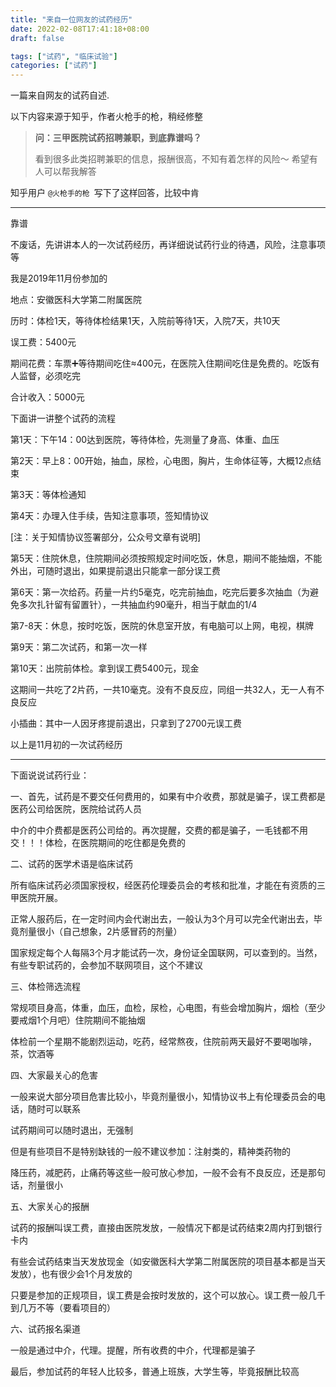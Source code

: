 ```yaml
---
title: "来自一位网友的试药经历"
date: 2022-02-08T17:41:18+08:00
draft: false

tags: ["试药", "临床试验"]
categories: ["试药"]
---
```




一篇来自网友的试药自述.

<!--more-->

以下内容来源于知乎，作者火枪手的枪，稍经修整

> **问：三甲医院试药招聘兼职，到底靠谱吗？**
>
> 看到很多此类招聘兼职的信息，报酬很高，不知有着怎样的风险～ 希望有人可以帮我解答

知乎用户 `@火枪手的枪 `写下了这样回答，比较中肯

------

靠谱

不废话，先讲讲本人的一次试药经历，再详细说试药行业的待遇，风险，注意事项等

我是2019年11月份参加的

地点：安徽医科大学第二附属医院

历时：体检1天，等待体检结果1天，入院前等待1天，入院7天，共10天

误工费：5400元

期间花费：车票➕等待期间吃住≈400元，在医院入住期间吃住是免费的。吃饭有人监督，必须吃完

合计收入：5000元

下面讲一讲整个试药的流程

第1天：下午14：00达到医院，等待体检，先测量了身高、体重、血压

第2天：早上8：00开始，抽血，尿检，心电图，胸片，生命体征等，大概12点结束

第3天：等体检通知

第4天：办理入住手续，告知注意事项，签知情协议

[注：关于知情协议签署部分，公众号文章有说明]

第5天：住院休息，住院期间必须按照规定时间吃饭，休息，期间不能抽烟，不能外出，可随时退出，如果提前退出只能拿一部分误工费

第6天：第一次给药。药量一片约5毫克，吃完前抽血，吃完后要多次抽血（为避免多次扎针留有留置针），一共抽血约90毫升，相当于献血的1/4

第7-8天：休息，按时吃饭，医院的休息室开放，有电脑可以上网，电视，棋牌

第9天：第二次试药，和第一次一样

第10天：出院前体检。拿到误工费5400元，现金

这期间一共吃了2片药，一共10毫克。没有不良反应，同组一共32人，无一人有不良反应

小插曲：其中一人因牙疼提前退出，只拿到了2700元误工费

以上是11月初的一次试药经历

------

下面说说试药行业：

一、首先，试药是不要交任何费用的，如果有中介收费，那就是骗子，误工费都是医药公司给医院，医院给试药人员

中介的中介费都是医药公司给的。再次提醒，交费的都是骗子，一毛钱都不用交！！！体检，在医院期间的吃住都是免费的

二、试药的医学术语是临床试药

所有临床试药必须国家授权，经医药伦理委员会的考核和批准，才能在有资质的三甲医院开展。

正常人服药后，在一定时间内会代谢出去，一般认为3个月可以完全代谢出去，毕竟剂量很小（自己想象，2片感冒药的剂量）

国家规定每个人每隔3个月才能试药一次，身份证全国联网，可以查到的。当然，有些专职试药的，会参加不联网项目，这个不建议

三、体检筛选流程

常规项目身高，体重，血压，血检，尿检，心电图，有些会增加胸片，烟检（至少要戒烟1个月吧）住院期间不能抽烟

体检前一个星期不能剧烈运动，吃药，经常熬夜，住院前两天最好不要喝咖啡，茶，饮酒等

四、大家最关心的危害

一般来说大部分项目危害比较小，毕竟剂量很小，知情协议书上有伦理委员会的电话，随时可以联系

试药期间可以随时退出，无强制

但是有些项目不是特别缺钱的一般不建议参加：注射类的，精神类药物的

降压药，减肥药，止痛药等这些一般可放心参加，一般不会有不良反应，还是那句话，剂量很小

五、大家关心的报酬

试药的报酬叫误工费，直接由医院发放，一般情况下都是试药结束2周内打到银行卡内

有些会试药结束当天发放现金（如安徽医科大学第二附属医院的项目基本都是当天发放），也有很少会1个月发放的

只要是参加的正规项目，误工费是会按时发放的，这个可以放心。误工费一般几千到几万不等（要看项目的）

六、试药报名渠道

一般是通过中介，代理。提醒，所有收费的中介，代理都是骗子

最后，参加试药的年轻人比较多，普通上班族，大学生等，毕竟报酬比较高